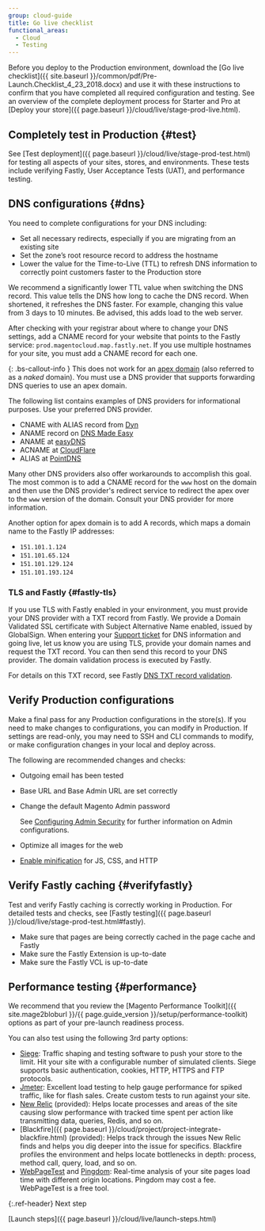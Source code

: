 ```yaml
---
group: cloud-guide
title: Go live checklist
functional_areas:
  - Cloud
  - Testing
---
```


Before you deploy to the Production environment, download the [Go live checklist]({{ site.baseurl }}/common/pdf/Pre-Launch.Checklist_4_23_2018.docx) and use it with these instructions to confirm that you have completed all required configuration and testing. See an overview of the complete deployment process for Starter and Pro at [Deploy your store]({{ page.baseurl }}/cloud/live/stage-prod-live.html).

## Completely test in Production {#test}

See [Test deployment]({{ page.baseurl }}/cloud/live/stage-prod-test.html) for testing all aspects of your sites, stores, and environments. These tests include verifying Fastly, User Acceptance Tests (UAT), and performance testing.

## DNS configurations {#dns}

You need to complete configurations for your DNS including:

*  Set all necessary redirects, especially if you are migrating from an existing site
*  Set the zone’s root resource record to address the hostname
*  Lower the value for the Time-to-Live (TTL) to refresh DNS information to correctly point customers faster to the Production store

We recommend a significantly lower TTL value when switching the DNS record. This value tells the DNS how long to cache the DNS record. When shortened, it refreshes the DNS faster. For example, changing this value from 3 days to 10 minutes. Be advised, this adds load to the web server.

After checking with your registrar about where to change your DNS settings, add a CNAME record for your website that points to the Fastly service: `prod.magentocloud.map.fastly.net`. If you use multiple hostnames for your site, you must add a CNAME record for each one.

{: .bs-callout-info }
This does not work for an [apex domain](https://blog.cloudflare.com/zone-apex-naked-domain-root-domain-cname-supp) (also referred to as a _naked_ domain). You must use a DNS provider that supports forwarding DNS queries to use an apex domain.

The following list contains examples of DNS providers for informational purposes. Use your preferred DNS provider.

*  CNAME with ALIAS record from [Dyn](http://dyn.com)
*  ANAME record on [DNS Made Easy](http://www.dnsmadeeasy.com)
*  ANAME at [easyDNS](https://www.easydns.com)
*  ACNAME at [CloudFlare](https://www.cloudflare.com)
*  ALIAS at [PointDNS](https://pointhq.com)

Many other DNS providers also offer workarounds to accomplish this goal. The most common is to add a CNAME record for the `www` host on the domain and then use the DNS provider's redirect service to redirect the apex over to the `www` version of the domain. Consult your DNS provider for more information.

Another option for apex domain is to add A records, which maps a domain name to the Fastly IP addresses:

*  `151.101.1.124`
*  `151.101.65.124`
*  `151.101.129.124`
*  `151.101.193.124`

### TLS and Fastly {#fastly-tls}

If you use TLS with Fastly enabled in your environment, you must provide your DNS provider with a TXT record from Fastly. We provide a Domain Validated SSL certificate with Subject Alternative Name enabled, issued by GlobalSign. When entering your [Support ticket](#dns) for DNS information and going live, let us know you are using TLS, provide your domain names and request the TXT record. You can then send this record to your DNS provider. The domain validation process is executed by Fastly.

For details on this TXT record, see Fastly [DNS TXT record validation](https://docs.fastly.com/guides/securing-communications/domain-validation-for-tls-certificates#dns-text-record-verification).

## Verify Production configurations

Make a final pass for any Production configurations in the store(s). If you need to make changes to configurations, you can modify in Production. If settings are read-only, you may need to SSH and CLI commands to modify, or make configuration changes in your local and deploy across.

The following are recommended changes and checks:

*  Outgoing email has been tested
*  Base URL and Base Admin URL are set correctly
*  Change the default Magento Admin password

   See [Configuring Admin Security](http://docs.magento.com/m2/ee/user_guide/stores/security-admin.html) for further information on Admin configurations.

*  Optimize all images for the web
*  [Enable minification](http://docs.magento.com/m2/ee/user_guide/system/file-optimization.html) for JS, CSS, and HTTP

## Verify Fastly caching {#verifyfastly}

Test and verify Fastly caching is correctly working in Production. For detailed tests and checks, see [Fastly testing]({{ page.baseurl }}/cloud/live/stage-prod-test.html#fastly).

*  Make sure that pages are being correctly cached in the page cache and Fastly
*  Make sure the Fastly Extension is up-to-date
*  Make sure the Fastly VCL is up-to-date

## Performance testing {#performance}

We recommend that you review the [Magento Performance Toolkit]({{ site.mage2bloburl }}/{{ page.guide_version }}/setup/performance-toolkit) options as part of your pre-launch readiness process.

You can also test using the following 3rd party options:

*  [Siege](https://www.joedog.org/siege-home/): Traffic shaping and testing software to push your store to the limit. Hit your site with a configurable number of simulated clients. Siege supports basic authentication, cookies, HTTP, HTTPS and FTP protocols.
*  [Jmeter](http://jmeter.apache.org/): Excellent load testing to help gauge performance for spiked traffic, like for flash sales. Create custom tests to run against your site.
*  [New Relic](https://support.newrelic.com/) (provided): Helps locate processes and areas of the site causing slow performance with tracked time spent per action like transmitting data, queries, Redis, and so on.
*  [Blackfire]({{ page.baseurl }}/cloud/project/project-integrate-blackfire.html) (provided): Helps track through the issues New Relic finds and helps you dig deeper into the issue for specifics. Blackfire profiles the environment and helps locate bottlenecks in depth: process, method call, query, load, and so on.
*  [WebPageTest](https://www.webpagetest.org/) and [Pingdom](https://www.pingdom.com/): Real-time analysis of your site pages load time with different origin locations. Pingdom may cost a fee. WebPageTest is a free tool.

{:.ref-header}
Next step

[Launch steps]({{ page.baseurl }}/cloud/live/launch-steps.html)
